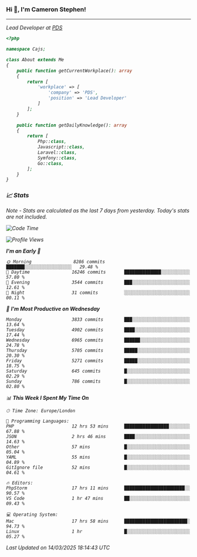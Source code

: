 ### Hi 👋, I'm Cameron Stephen!
<hr>
<p><em>Lead Developer at <a href="https://prindatasolutions.co.uk">PDS</a></p>


```php
<?php

namespace Cajs;

class About extends Me
{
    public function getCurrentWorkplace(): array
    {
        return [
            'workplace' => [
                'company' => 'PDS',
                'position' => 'Lead Developer'
            ]
        ];
    }

    public function getDailyKnowledge(): array
    {
        return [
            Php::class,
            Javascript::class,
            Laravel::class,
            Symfony::class,
            Go::class,
        ];
    }
}
```

### 📈 Stats
<p><em>Note - Stats are calculated as the last 7 days from yesterday. Today's stats are not included.</em></p>


<!--START_SECTION:waka-->
![Code Time](http://img.shields.io/badge/Code%20Time-4%2C401%20hrs%2016%20mins-blue)

![Profile Views](http://img.shields.io/badge/Profile%20Views-0-blue)

**I'm an Early 🐤** 

```text
🌞 Morning                8286 commits        ███████░░░░░░░░░░░░░░░░░░   29.48 % 
🌆 Daytime                16246 commits       ██████████████░░░░░░░░░░░   57.80 % 
🌃 Evening                3544 commits        ███░░░░░░░░░░░░░░░░░░░░░░   12.61 % 
🌙 Night                  31 commits          ░░░░░░░░░░░░░░░░░░░░░░░░░   00.11 % 
```
📅 **I'm Most Productive on Wednesday** 

```text
Monday                   3833 commits        ███░░░░░░░░░░░░░░░░░░░░░░   13.64 % 
Tuesday                  4902 commits        ████░░░░░░░░░░░░░░░░░░░░░   17.44 % 
Wednesday                6965 commits        ██████░░░░░░░░░░░░░░░░░░░   24.78 % 
Thursday                 5705 commits        █████░░░░░░░░░░░░░░░░░░░░   20.30 % 
Friday                   5271 commits        █████░░░░░░░░░░░░░░░░░░░░   18.75 % 
Saturday                 645 commits         █░░░░░░░░░░░░░░░░░░░░░░░░   02.29 % 
Sunday                   786 commits         █░░░░░░░░░░░░░░░░░░░░░░░░   02.80 % 
```


📊 **This Week I Spent My Time On** 

```text
🕑︎ Time Zone: Europe/London

💬 Programming Languages: 
PHP                      12 hrs 53 mins      █████████████████░░░░░░░░   67.88 % 
JSON                     2 hrs 46 mins       ████░░░░░░░░░░░░░░░░░░░░░   14.63 % 
Other                    57 mins             █░░░░░░░░░░░░░░░░░░░░░░░░   05.04 % 
YAML                     55 mins             █░░░░░░░░░░░░░░░░░░░░░░░░   04.89 % 
GitIgnore file           52 mins             █░░░░░░░░░░░░░░░░░░░░░░░░   04.61 % 

🔥 Editors: 
PhpStorm                 17 hrs 11 mins      ███████████████████████░░   90.57 % 
VS Code                  1 hr 47 mins        ██░░░░░░░░░░░░░░░░░░░░░░░   09.43 % 

💻 Operating System: 
Mac                      17 hrs 58 mins      ████████████████████████░   94.73 % 
Linux                    1 hr                █░░░░░░░░░░░░░░░░░░░░░░░░   05.27 % 
```


 Last Updated on 14/03/2025 18:14:43 UTC
<!--END_SECTION:waka-->
